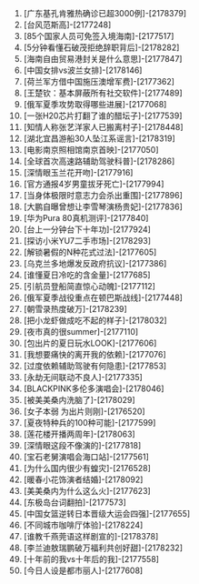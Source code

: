 
1. [广东基孔肯雅热确诊已超3000例]-[2178379]
1. [台风范斯高]-[2177248]
1. [85个国家人员可免签入境海南]-[2177517]
1. [5分钟看懂石破茂拒绝辞职背后]-[2178282]
1. [海南自由贸易港封关是什么意思]-[2177847]
1. [中国女排vs波兰女排]-[2178146]
1. [荷兰军方借中国施压澳增军费]-[2177362]
1. [王楚钦：基本屏蔽所有社交软件]-[2177489]
1. [俄军夏季攻势取得哪些进展]-[2177068]
1. [一张H20芯片打翻了谁的醋坛子]-[2177539]
1. [知情人称张艺洋家人已搬离村子]-[2178448]
1. [湖北宜昌游船30人坠江系谣言]-[2178319]
1. [电影南京照相馆南京首映]-[2177050]
1. [全球首次高速路辅助驾驶科普]-[2178286]
1. [深情眼玉兰花开吻]-[2177916]
1. [官方通报4岁男童拔牙死亡]-[2177994]
1. [当身体极限时意志力会杀出重围]-[2177896]
1. [大鹏自曝曾想让李雪琴演杨贵妃]-[2177836]
1. [华为Pura 80真机测评]-[2177840]
1. [台上一分钟台下十年功]-[2177924]
1. [探访小米YU7二手市场]-[2178293]
1. [解锁暑假的N种花式过法]-[2177605]
1. [乌克兰多地爆发反政府抗议]-[2177386]
1. [谁懂夏日冷吃的含金量]-[2177685]
1. [引航员登船简直惊心动魄]-[2177112]
1. [俄军夏季战役重点在顿巴斯战线]-[2177448]
1. [朝雪录热度破万]-[2178239]
1. [把小龙虾做成吃不起的样子]-[2178032]
1. [夜市真的很summer]-[2177110]
1. [包出片的夏日玩水LOOK]-[2177606]
1. [我想要痛快的离开我的依赖]-[2177076]
1. [过度依赖辅助驾驶有何隐患]-[2177853]
1. [永劫无间联动不良人]-[2177335]
1. [BLACKPINK多伦多演唱会]-[2178046]
1. [被美美桑内洗脑了]-[2178029]
1. [女子本弱 为出片则刚]-[2176520]
1. [夏夜特种兵的100种可能]-[2177599]
1. [莲花楼开播两周年]-[2178063]
1. [深情眼这段不像演的]-[2177818]
1. [宝石老舅演唱会海口站]-[2177561]
1. [为什么国内很少有蝗灾]-[2176528]
1. [暖春小花饰演者结婚]-[2178092]
1. [美美桑内为什么这么火]-[2177623]
1. [东极岛台词翻拍]-[2177573]
1. [中国女篮逆转日本晋级大运会四强]-[2177655]
1. [不同城市咖啡厅体验]-[2178224]
1. [谁教千燕莞语这样剧宣的]-[2178378]
1. [李兰迪敖瑞鹏破万福利共创好甜]-[2178232]
1. [十年前的我vs十年后的我]-[2177558]
1. [今日人设是都市丽人]-[2177608]